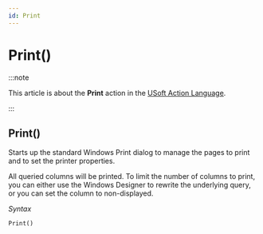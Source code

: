 ```yaml
---
id: Print
---
```


# Print()




:::note

This article is about the **Print** action in the [USoft Action Language](/Task_flow/Action_Language_reference/USoft_Action_Language.md).

:::

## **Print()**

Starts up the standard Windows Print dialog to manage the pages to print and to set the printer properties.

All queried columns will be printed. To limit the number of columns to print, you can either use the Windows Designer to rewrite the underlying query, or you can set the column to non-displayed.

*Syntax*

```
Print()
```

 
